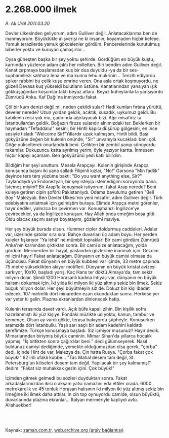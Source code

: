 # 2.268.000 ilmek

*A. Ali Ural 2011.03.20*

<td class="columnist-detail">
<p>Devler ülkesinden geliyorum, adım Gulliver değil. Anlatacaklarıma ben de inanmıyorum. Büyüklükle alışverişi ne ki insanın; koyamadım hiçbir kefeye. Yamuk terazilerde yamuk gökdelenler gördüm. Pencerelerinde kurutulmuş biberler yoktu ve kuruyan çamaşırlar...</p>
<p>
<div id="haberMetinDiv">
<p>Oysa güneşten başka bir şey yoktu şehirde. Gördüğüm en büyük kuştu, karnından yüzlerce adam çıktı her milletten. Biri bendim adım Gulliver değil. Kanat çırpmaya başlamadan kuş bir dua duyuldu -ya da bir ses- suphanellezi sahhara lena ve ma kunna lehu mukrinîn... Tenzih ediyordu spiker rabbini bu çelik kuşu emrine veren. Ona asla ortak koşmuyordu, ne güzel! Devasa kuş yükseldi bulutların üstüne. Kanatlarından yansıyan ışık gökkuşağından koşumlar taktı beyaz atlara. Beyaz küheylanlarla yarışıyordu Zümrüdü Anka. Kaf Dağı'na inmiyordu fakat.
<p>Çöl bir kum denizi değil mi, neden çekildi sular? Hadi kumları fırtına yürüttü, develer nerede? Uzun yoldan geldik, acıktık, susadık, uykumuz geldi. Bu kabilenin reisi yok mu, çadırında ağırlayacak bizi. Ağır misafiriz ta İstanbullardan geldik. Boğazın firuze sularıdır alnımızdaki ter. Beklerken bir haymadan "Tefaddalu!" sesini, bir Hintli kapıcı düşürüp gölgesini, en ince sesiyle tısladı "Welcome Sir!"Yıllardır uzak kalmıştım, Hintli bildi. Başı gökyüzüne değen bir kulenin önünde, "Sir" unvanıyla kucakladı beni çöl. Göğe yükselterek onurlandırdı beni. Çelikten bir zembil yanıp sönüyordu rakamlar. Dokuzuncu katta ayrılmış yerim, öyle yazıyor kartta. İnmesem hiçbir kapıyı açamam. Ben gökyüzünü yedi katlı bilirdim.
<p>Bildiğim her şeyi unuttum. Mesela Arapçayı. Kulenin girişinde Arapça konuşunca başını iki yana salladı Filipinli kızlar, "No!" Garsona "Min fadlik" deyince ters ters yüzüme baktı: "Do you want anything else, Sir?" Taylandlıydı ya Endonezyalı, bir şey isteyip istemediğimi soruyordu bana. İstemez miyim? Bir Arap'la konuşmak istiyorum, fakat Arap nerede? Beni kuleye getiren cipin şoförü Pakistanlıydı. Odama bavulumu getiren "Bell Boy" Malezyalı. Ben Devler Ülkesi'nin yeni misafiri, adım Gulliver değil. Türk edebiyatını anlatmak için gelmiştim buraya. Elimde Arapça metni görenler, hayır dediler, yalnızca bir çevirmen var. Konuşmanızı İngilizce'ye çevirecekler, ya da İngilizce konuşun. Hay Allah onca emeğim boşa gitti. Oldu olacak saçımı sarıya boyatayım, gözlerimi maviye.
<p>Her şey büyük burada olsun. Hummer cipler doldurmuş caddeleri. Adalar var, üzerinde şatolar sıra sıra. Bahçe duvarları üç adam boyu. Her yerden kuleler fışkırıyor "Ya lehâ" ne mümbit topraklar! Bir cami gördüm Zümrüdü Anka'nın karnından çıktıktan sonra. Bir cami size anlatacağım, yolda gördüm. Mermerden bir hayal, yaslandım gözlerime inanmak için. Gezdim mi içini hayır! Fakat anlatacağım. Dünyanın en büyük camisi olmasa da üçüncüsü. Fakat dünyanın en büyük kubbesi var içinde, 33 metre çapında. 75 metre yükseklikten akıyor motifleri. Dünyanın en büyük kristal avizesi sarkıyor, 10x10, başladı yarış. Kaç Hans ter döktü Almaya'da, tam sekiz milyon dolar. Şimdi 1200 Horasanlı kadına ihtiyaç var, dünyanın en büyük halısını dokumak için. İki yılda iki milyon iki yüz altmış sekiz bin ilmek. Sekiz buçuk milyon dolar. Her şeyi büyütmeyin siz de. Dokuz bin kişi ibadet edecek. 107 metrelik dört minareden ezan okunduktan sonra. Herkese yer var yeter ki gelin. Plazma ekranlardan dinlenecek hatip.
<p>Kulenin terasında davet vardı. Açık büfe kapalı zihin. Bin kişilik sofra hazırlanmıştı iki yüz kişiye. Fondaki müzikte ud yoktu, kanun, tambur ve kemençe. Olsun ay vardı gökte, terasa bakıyordu şüpheyle. Konuşurken aramızda dört İstanbullu. Yaşlı sarı saçlı bir adam kadehini kaldırdı şerefimize. Türkçe konuşmaya başladı. Siz içmiyor musunuz? Hayır dedik. Mimarlarından biriymiş büyük caminin. Mimar Sinan'da yıllarca hocalık yapmış. "İş bittikten sonra çağırdılar beni." dedi gülümseyerek. Nasıl buldunuz camiyi dediğimde, yemekte olduğumuzdan olsa gerek, "çorba" dedi, içinde Hint de var, Malezya da, Çin hatta Rusya. "Çorba fakat çok büyük!" 82 irili ufaklı kubbe... "Tac Mahal desem tam değil, St. Petersburg'un kiliseleri desem tam değil. Yapılacak bir şey kalmamış!" dedim. "Fakat siz muhakkak gezin içini. Çok büyük!"
<p>İçimden gitmek gelmedi bu sözleri duyduktan sonra. Fakat arkadaşlarımızdan ikisi o akşam yatsı namazını eda ettiler orada. 6000 metrekarelik ve 45 tonluk Horasan halısının iki milyon iki yüz altmış sekiz bin ilmeğine iki ilmek daha attılar. İn cin top oynuyordu camide, olsun büyüktü, duvarlarında plazma ekranlar... İtalyan mermeriyle kaplıydı avlu. Allahuekber! </p></p></p></p></p></p></div>
</p>


<p><br>
		 </br></p></td>

Kaynak: [zaman.com.tr](http://zaman.com.tr/yazar.do?yazino=1109823), [web.archive.org (arşiv bağlantısı)](http://web.archive.org/web/20110403065735/http://www.zaman.com.tr:80/yazar.do?yazino=1109823)
